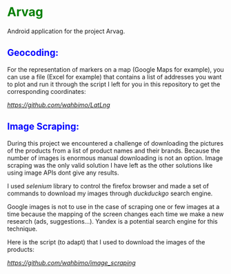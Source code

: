# <span style="color: green">Arvag</span>

Android application for the project Arvag.

## <span style="color: blue">Geocoding:</span>

For the representation of markers on a map (Google Maps for example), you can use a file (Excel for example) that contains a list of addresses you want to plot and run it through the script I left for you in this repository to get the corresponding coordinates:

_https://github.com/wahbimo/LatLng_

## <span style="color: blue">Image Scraping:</span>

During this project we encountered a challenge of downloading the pictures of the products from a list of product names and their brands. Because the number of images is enormous manual downloading is not an option. Image scraping was the only valid solution I have left as the other solutions like using image APIs dont give any results.

I used *selenium* library to control the firefox browser and made a set of commands to download my images through *duckduckgo* search engine.

Google images is not to use in the case of scraping one or few images at a time because the mapping of the screen changes each time we make a new research (ads, suggestions...). Yandex is a potential search engine for this technique.

Here is the script (to adapt) that I used to download the images of the products:

_https://github.com/wahbimo/image_scraping_
